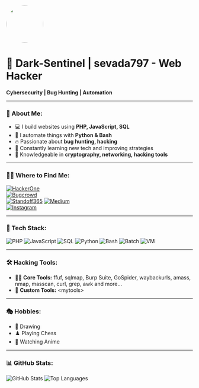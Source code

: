 <img src="https://i.pinimg.com/736x/66/29/a1/6629a1d91d3bb3c35ebaee170215bdf3.jpg" width="100" height="100" style="border-radius: 50%;">

# 👾 Dark-Sentinel | sevada797 - Web Hacker 

**Cybersecurity | Bug Hunting | Automation**  

---

### 🚀 About Me:
- 💻 I build websites using **PHP, JavaScript, SQL**
- 🐍 I automate things with **Python & Bash**
- 🔥 Passionate about **bug hunting, hacking**
- 🎯 Constantly learning new tech and improving strategies
- 🔑 Knowledgeable in **cryptography, networking, hacking tools**

---

### 🕵️‍♂️ Where to Find Me:

[![HackerOne](https://img.shields.io/badge/HackerOne-%23111111.svg?&logo=HackerOne&logoColor=white)](https://hackerone.com/sevada797)  
[![Bugcrowd](https://img.shields.io/badge/Bugcrowd-%23FF6600.svg?&logo=Bugcrowd&logoColor=white)](https://bugcrowd.com/sevada797)  
[![Standoff365](https://img.shields.io/badge/Standoff365-%230065FF.svg?&logo=target&logoColor=white)](https://standoff365.com/en-US/profile/Myst1cAura0/)
[![Medium](https://img.shields.io/badge/Medium-%23000000.svg?&logo=Medium&logoColor=white)](https://medium.com/@zatikyan.sevada)  
[![Instagram](https://img.shields.io/badge/Instagram-%23E4405F.svg?&logo=Instagram&logoColor=white)](https://www.instagram.com/sevada797)  

---

### 🔧 Tech Stack:
![PHP](https://img.shields.io/badge/PHP-%23777BB4.svg?&logo=php&logoColor=white) ![JavaScript](https://img.shields.io/badge/JavaScript-%23F7DF1E.svg?&logo=javascript&logoColor=black) ![SQL](https://img.shields.io/badge/SQL-%23007ACC.svg?&logo=databricks&logoColor=white) ![Python](https://img.shields.io/badge/Python-%233776AB.svg?&logo=python&logoColor=white) ![Bash](https://img.shields.io/badge/Bash-%232E3440.svg?&logo=gnu-bash&logoColor=white) ![Batch](https://img.shields.io/badge/Batch-%23114874.svg?&logo=windows-terminal&logoColor=white) ![VM](https://img.shields.io/badge/Virtual%20Machines-%230078D7.svg?&logo=vmware&logoColor=white)

---

### 🛠️ Hacking Tools:
- 🕵️‍♂️ **Core Tools:** ffuf, sqlmap, Burp Suite, GoSpider, waybackurls, amass, nmap, masscan, curl, grep, awk and more...
- 🔧 **Custom Tools:** \<mytools\>

---

### 🎭 Hobbies:
- 🎨 Drawing
- ♟️ Playing Chess
- 🎥 Watching Anime

---

### 📊 GitHub Stats:
![GitHub Stats](https://github-readme-stats.vercel.app/api?username=sevada797&show_icons=true&theme=radical)
![Top Languages](https://github-readme-stats.vercel.app/api/top-langs/?username=sevada797&layout=compact&theme=radical)

